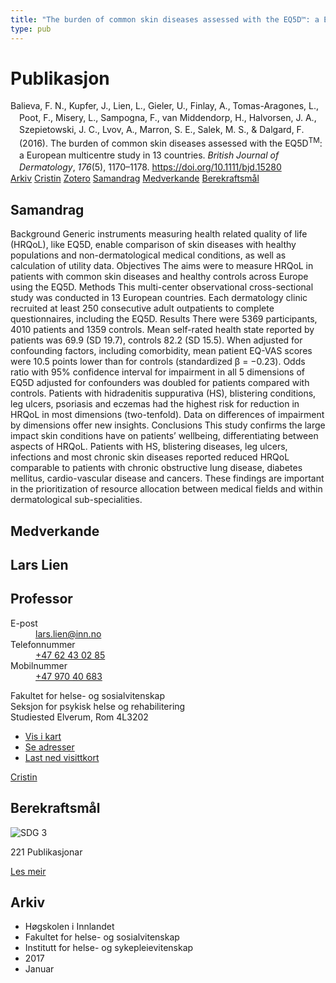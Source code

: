```yaml
---
title: "The burden of common skin diseases assessed with the EQ5D™: a European multicentre study in 13 countries"
type: pub
---
```

<h1>Publikasjon</h1>
<article id="csl-bib-container-J6X6QAML" class="csl-bib-container">
  <div class="csl-bib-body" style="line-height: 1.35; padding-left: 1em; text-indent:-1em;">
  <div class="csl-entry">Balieva, F. N., Kupfer, J., Lien, L., Gieler, U., Finlay, A., Tomas-Aragones, L., Poot, F., Misery, L., Sampogna, F., van Middendorp, H., Halvorsen, J. A., Szepietowski, J. C., Lvov, A., Marron, S. E., Salek, M. S., &amp; Dalgard, F. (2016). The burden of common skin diseases assessed with the EQ5D<sup>TM</sup>: a European multicentre study in 13 countries. <i>British Journal of Dermatology</i>, <i>176</i>(5), 1170&#x2013;1178. <a href="https://doi.org/10.1111/bjd.15280">https://doi.org/10.1111/bjd.15280</a></div>
</div>
  <div class="csl-bib-buttons">
    <a href="#taxonomy-article-J6X6QAML" class="csl-bib-button">Arkiv</a>
    <a href="https://app.cristin.no/results/show.jsf?id=1419774" alt="Cristin URL" class="csl-bib-button">Cristin</a>
    <a href="http://zotero.org/groups/5022929/items/J6X6QAML" alt="Zotero URL" class="csl-bib-button">Zotero</a>
    <a href="#abstract-article-J6X6QAML" class="csl-bib-button">Samandrag</a>
    <a href="#contributors-article-J6X6QAML" class="csl-bib-button">Medverkande</a>
    <a href="#sdg-article-J6X6QAML" class="csl-bib-button">Berekraftsmål</a>
  </div>
  <div id="csl-bib-meta-container-J6X6QAML"></div>
</article>
<div id="csl-bib-meta-J6X6QAML" class="csl-bib-meta">
  <article id="abstract-article-J6X6QAML" class="abstract-article">
    <h1>Samandrag</h1>
    Background Generic instruments measuring health related quality of life (HRQoL), like EQ5D,  
enable comparison of skin diseases with healthy populations and non-dermatological medical  
conditions, as well as calculation of utility data.  
Objectives The aims were to measure HRQoL in patients with common skin diseases and healthy controls across Europe using the EQ5D.  
Methods This multi-center observational cross-sectional study was conducted in 13 European  
countries. Each dermatology clinic recruited at least 250 consecutive adult outpatients to complete  
questionnaires, including the EQ5D.  
Results There were 5369 participants, 4010 patients and 1359 controls. Mean self-rated health state  
reported by patients was 69.9 (SD 19.7), controls 82.2 (SD 15.5). When adjusted for confounding  
factors, including comorbidity, mean patient EQ-VAS scores were 10.5 points lower than for controls  
(standardized β = −0.23). Odds ratio with 95% confidence interval for impairment in all 5 dimensions  
of EQ5D adjusted for confounders was doubled for patients compared with controls. Patients with  
hidradenitis suppurativa (HS), blistering conditions, leg ulcers, psoriasis and eczemas had the highest  
risk for reduction in HRQoL in most dimensions (two-tenfold). Data on differences of impairment by  
dimensions offer new insights.  
Conclusions This study confirms the large impact skin conditions have on patients’ wellbeing,  
differentiating between aspects of HRQoL. Patients with HS, blistering diseases, leg ulcers, infections  
and most chronic skin diseases reported reduced HRQoL comparable to patients with chronic  
obstructive lung disease, diabetes mellitus, cardio-vascular disease and cancers. These findings are  
important in the prioritization of resource allocation between medical fields and within dermatological  
sub-specialities.
  </article>
  <article id="contributors-article-J6X6QAML" class="contributors-article">
    <h1>Medverkande</h1>
    <div class="personas">
<div class="vrtx-hinn-person-card">
<div class="photo">
<i class="lar la-user-circle missing-person"></i>
</div>
<div class="info">
<hgroup><h1>Lars Lien</h1>
<h2>Professor</h2>
</hgroup><dl>
<dt>E-post</dt>
<dd>
<a href="mailto:lars.lien@inn.no">lars.lien@inn.no</a>
</dd>
<dt>Telefonnummer</dt>
<dd><a href="tel:+4762430285">
+47 62 43 02 85
</a></dd>
<dt>Mobilnummer</dt>
<dd><a href="tel:+4797040683">
+47 970 40 683
</a></dd>
</dl>
<p>
Fakultet for helse- og sosialvitenskap<br>
Seksjon for psykisk helse og rehabilitering<br>
Studiested Elverum,
Rom 4L3202
</p>
<ul class="vrtx-hinn-links">
<li><a href="https://www.google.com/maps?q=60.88177,11.53669">Vis i kart</a></li>
<li><a href="https://www.inn.no/finn-en-ansatt/lars-lien.html#vrtx-hinn-addresses">Se adresser</a></li>
<li><a href="https://www.inn.no/finn-en-ansatt/lars-lien.html?vrtx=vcf">Last ned visittkort</a></li>
</ul>
</div>
</div>
<a href="https://app.cristin.no/persons/show.jsf?id=14287" alt="Cristin URL" class="personas-cristin">Cristin</a>
</div>
  </article>
  <article id="sdg-article-J6X6QAML" class="sdg-article">
    <h1>Berekraftsmål</h1>
    <div class="sdg-container"><div id="sdg3" class="sdg">
<img src="{{< params subfolder >}}images/sdg/sdg03_no.png" class="image" alt="SDG 3">
<div class="sdg-overlay">
<p class="sdg-publication-count"><span>221</span> Publikasjonar</p>
<p><a href="https://www.fn.no/om-fn/fns-baerekraftsmaal/god-helse-og-livskvalitet?lang=nno-NO" class="sdg-read-more">Les meir</a></p>
</div>
</div></div>
  </article>
  <article id="taxonomy-article-J6X6QAML" class="taxonomy-article">
    <h1>Arkiv</h1>
    <ul>
      <li>Høgskolen i Innlandet</li>
      <li>Fakultet for helse- og sosialvitenskap</li>
      <li>Institutt for helse- og sykepleievitenskap</li>
      <li>2017</li>
      <li>Januar</li>
    </ul>
  </article>
</div>
